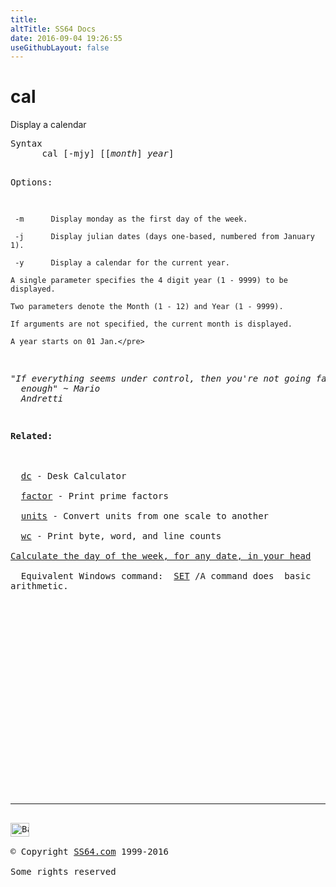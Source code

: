 ```yaml
---
title:
altTitle: SS64 Docs
date: 2016-09-04 19:26:55
useGithubLayout: false
---
```

<!-- #BeginLibraryItem "/Library/head_bash.lbi" --><!-- #EndLibraryItem --><h1>cal</h1>  
<p>Display a calendar</p>
<pre>Syntax
      cal [-mjy] [[<i>month</i>] <i>year</i>]

Options:

     -m      Display monday as the first day of the week.

     -j      Display julian dates (days one-based, numbered from January 1).

     -y      Display a calendar for the current year.

    A single parameter specifies the 4 digit year (1 - 9999) to be displayed.

    Two parameters denote the Month (1 - 12) and Year (1 - 9999).

    If arguments are not specified, the current month is displayed.

    A year starts on 01 Jan.</pre>
<p class="quote"><i>"If everything seems under control, then you're not going fast 
  enough" ~ Mario 
  Andretti</i></p>
<p><b>Related:</b><br>
  <br>
  <a href="dc.html">dc</a> - Desk Calculator<br>
  <a href="factor.html">factor</a> - Print prime factors <br>
  <a href="units.html">units</a> - Convert units from one scale to another<br>
  <a href="wc.html">wc</a> - Print byte, word, and line counts<br>
<a href="http://funrei.wordpress.com/2008/01/23/become-a-non-autistic-calendar-counting-genius/">Calculate the day of the week, for any date, in your head</a><br>
  Equivalent Windows command:  <a href="../nt/set.html">SET</a> /A command does  basic 
arithmetic.</p><!-- #BeginLibraryItem "/Library/foot_bash.lbi" --><p>
<!-- bash300 -->
<ins class="adsbygoogle" style="display:inline-block;width:300px;height:250px" data-ad-client="ca-pub-6140977852749469" data-ad-slot="4615356305"></ins>
<script>
(adsbygoogle = window.adsbygoogle || []).push({});
</script></p>
<hr>
<div id="bl" class="footer"><a href="cal.html#"><img src="../images/top.png" width="30" height="22" alt="Back to the Top"></a></div>
<div id="br" class="footer, tagline">© Copyright <a href="../index.html">SS64.com</a> 1999-2016<br>
Some rights reserved</div><!-- #EndLibraryItem -->

